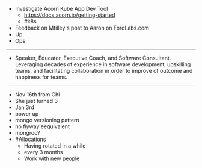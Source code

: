 - Investigate Acorn Kube App Dev Tool
	- https://docs.acorn.io/getting-started
	- #k8s
- Feedback on Mtilley's post to Aaron on FordLabs.com
- Up
- Ops
- ---
- Speaker, Educator, Executive Coach, and Software Consultant. Leveraging decades of experience in software development, upskilling teams, and facilitating collaboration in order to improve of outcome and happiness for teams.
- ---
- Nov 16th from Chi
- She just turned 3
- Jan 3rd
- power up
- mongo versioning pattern
- no flyway eequivalent
- mongroc?
- #Allocations
	- Having rotated in a while
	- every 3 months
	- Work with new people
